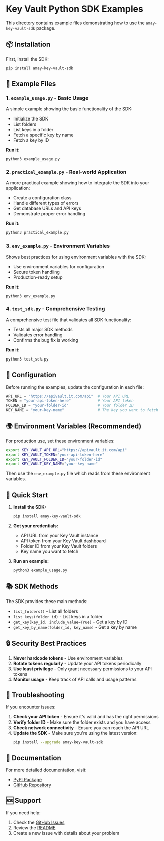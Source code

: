 # Key Vault Python SDK Examples

This directory contains example files demonstrating how to use the `amay-key-vault-sdk` package.

## 📦 Installation

First, install the SDK:
```bash
pip install amay-key-vault-sdk
```

## 📁 Example Files

### 1. `example_usage.py` - Basic Usage
A simple example showing the basic functionality of the SDK:
- Initialize the SDK
- List folders
- List keys in a folder
- Fetch a specific key by name
- Fetch a key by ID

**Run it:**
```bash
python3 example_usage.py
```

### 2. `practical_example.py` - Real-world Application
A more practical example showing how to integrate the SDK into your application:
- Create a configuration class
- Handle different types of errors
- Get database URLs and API keys
- Demonstrate proper error handling

**Run it:**
```bash
python3 practical_example.py
```

### 3. `env_example.py` - Environment Variables
Shows best practices for using environment variables with the SDK:
- Use environment variables for configuration
- Secure token handling
- Production-ready setup

**Run it:**
```bash
python3 env_example.py
```

### 4. `test_sdk.py` - Comprehensive Testing
A comprehensive test file that validates all SDK functionality:
- Tests all major SDK methods
- Validates error handling
- Confirms the bug fix is working

**Run it:**
```bash
python3 test_sdk.py
```

## 🔧 Configuration

Before running the examples, update the configuration in each file:

```python
API_URL = "https://apivault.it.com/api"  # Your API URL
TOKEN = "your-api-token-here"            # Your API token
FOLDER_ID = "your-folder-id"             # Your folder ID
KEY_NAME = "your-key-name"               # The key you want to fetch
```

## 🌍 Environment Variables (Recommended)

For production use, set these environment variables:

```bash
export KEY_VAULT_API_URL="https://apivault.it.com/api"
export KEY_VAULT_TOKEN="your-api-token-here"
export KEY_VAULT_FOLDER_ID="your-folder-id"
export KEY_VAULT_KEY_NAME="your-key-name"
```

Then use the `env_example.py` file which reads from these environment variables.

## 🚀 Quick Start

1. **Install the SDK:**
   ```bash
   pip install amay-key-vault-sdk
   ```

2. **Get your credentials:**
   - API URL from your Key Vault instance
   - API token from your Key Vault dashboard
   - Folder ID from your Key Vault folders
   - Key name you want to fetch

3. **Run an example:**
   ```bash
   python3 example_usage.py
   ```

## 📚 SDK Methods

The SDK provides these main methods:

- `list_folders()` - List all folders
- `list_keys(folder_id)` - List keys in a folder
- `get_key(key_id, include_value=True)` - Get a key by ID
- `get_key_by_name(folder_id, key_name)` - Get a key by name

## 🔒 Security Best Practices

1. **Never hardcode tokens** - Use environment variables
2. **Rotate tokens regularly** - Update your API tokens periodically
3. **Use least privilege** - Only grant necessary permissions to your API tokens
4. **Monitor usage** - Keep track of API calls and usage patterns

## 🐛 Troubleshooting

If you encounter issues:

1. **Check your API token** - Ensure it's valid and has the right permissions
2. **Verify folder ID** - Make sure the folder exists and you have access
3. **Check network connectivity** - Ensure you can reach the API URL
4. **Update the SDK** - Make sure you're using the latest version:
   ```bash
   pip install --upgrade amay-key-vault-sdk
   ```

## 📖 Documentation

For more detailed documentation, visit:
- [PyPI Package](https://pypi.org/project/amay-key-vault-sdk/)
- [GitHub Repository](https://github.com/amaykorade/key-vault)

## 🆘 Support

If you need help:
1. Check the [GitHub Issues](https://github.com/amaykorade/key-vault/issues)
2. Review the [README](https://github.com/amaykorade/key-vault#readme)
3. Create a new issue with details about your problem 